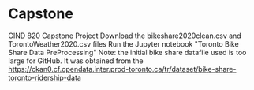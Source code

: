 # Capstone
CIND 820 Capstone Project
Download the bikeshare2020clean.csv and TorontoWeather2020.csv files
Run the Jupyter notebook "Toronto Bike Share Data PreProcessing"
  Note: the initial bike share datafile used is too large for GitHub. It was obtained from the https://ckan0.cf.opendata.inter.prod-toronto.ca/tr/dataset/bike-share-toronto-ridership-data
